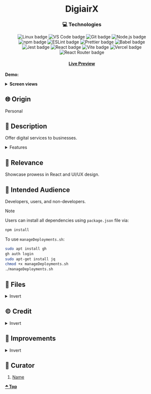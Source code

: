 <div align='center'>

# DigiairX

</div>
<div align='center'>
    <h3>💻 Technologies</h3>
    <img src="https://img.shields.io/badge/Linux-FCC624?style=for-the-badge&logo=linux&logoColor=black" alt="Linux badge">
    <img src="https://img.shields.io/badge/VS_Code-007ACC?style=for-the-badge&logo=visual-studio-code&logoColor=white" alt="VS Code badge">
    <img src="https://img.shields.io/badge/Git-F05032?style=for-the-badge&logo=git&logoColor=white" alt="Git badge">
    <img src="https://img.shields.io/badge/Node.js-43853D?style=for-the-badge&logo=node.js&logoColor=white" alt="Node.js badge">
    <img src="https://img.shields.io/badge/npm-CB3837?style=for-the-badge&logo=npm&logoColor=white" alt="npm badge">
    <img src="https://img.shields.io/badge/ESLint-4B32C3?style=for-the-badge&logo=eslint&logoColor=white" alt="ESLint badge">
    <img src="https://img.shields.io/badge/Prettier-F7B93E?style=for-the-badge&logo=prettier&logoColor=black" alt="Prettier badge">
    <img src="https://img.shields.io/badge/Babel-F7B93E?style=for-the-badge&logo=babel&logoColor=black" alt="Babel badge">
    <img src="https://img.shields.io/badge/Jest-C21325?style=for-the-badge&logo=jest&logoColor=white" alt="Jest badge">
    <img src="https://img.shields.io/badge/React-61DAFB?style=for-the-badge&logo=react&logoColor=white" alt="React badge">
    <img src="https://img.shields.io/badge/Vite-646CFF?style=for-the-badge&logo=vite&logoColor=white" alt="Vite badge">
    <img src="https://img.shields.io/badge/Vercel-000000?style=for-the-badge&logo=vercel&logoColor=white" alt="Vercel badge">
    <img src="https://img.shields.io/badge/React_Router-CA4245?style=for-the-badge&logo=react-router&logoColor=white" alt="React Router badge">
    <h4><a href="https://digiairx.vercel.app">Live Preview</a></h4>
</div>

**Demo:**

<!-- ![Live Demo](./readme-assets/) -->

<details>

**<summary>Screen views</summary>**

**Desktop Light-Theme View:**

<img src="./readme-assets/darkBg.png" alt="desktop view">
<br>

**Desktop Dark-Theme View:**

<img src="./readme-assets/darkBg.png" alt="desktop view">
<br>

**Mobile View:**

<img src="./readme-assets/mobile.png" alt="desktop view">

</details>

## 🌐 Origin

Personal

## 📝 Description

Offer digital services to businesses.

<details>
<summary>Features</summary>

- Real-time feedback form in Contact Section
- Fast

</details>

## 🎯 Relevance

Showcase prowess in React and UI/UX design.

## 👥 Intended Audience

Developers, users, and non-developers.

> [!NOTE]
> Users can install all dependencies using `package.json` file via:
>
> ```bash
> npm install
> ```
>
> To use `manageDeployments.sh`:
>
> ```bash
> sudo apt install gh
> gh auth login
> sudo apt-get install jq
> chmod +x manageDeployments.sh
> ./manageDeployments.sh
> ```

## 📂 Files

<details>
<summary>Invert</summary>

| File              | Description                                                                                                                                                             |
| ----------------- | ----------------------------------------------------------------------------------------------------------------------------------------------------------------------- |
| `src/*`           | Source files that are bundled into the output directory `dist/`.                                                                                                        |
| `src/main.jsx`    | The main JavaScript entry point that bundling begins.                                                                                                                   |
| `src/App.jsx`     | Main component where overall structure and other layout components of the app are contained.                                                                            |
| `src/assets/*`    | All assets(images, icons, vids) used in website.                                                                                                                        |
| `src/About`       | Component and stylesheet for About section.                                                                                                                             |
| `src/Home`        | Component and stylesheet for Home section.                                                                                                                              |
| `src/Load`        | Component and stylesheet for Load displayed at page load.                                                                                                               |
| `src/Contact`     | Component and stylesheet for Contact section.                                                                                                                           |
| `src/Footer`      | Component and stylesheet for Footer section.                                                                                                                            |
| `src/Logo`        | Used to generate logo img.                                                                                                                                              |
| `src/Navigation`  | Component and stylesheet for Navigation section.                                                                                                                        |
| `src/ScrollTo`    | Make a click on each component move to top.                                                                                                                             |
| `src/Services`    | Component and stylesheet for Services section.                                                                                                                          |
| `Background.jsx`  | Display particles on background                                                                                                                                         |
| `src/reset.css`   | Resets style to default for consistency across different devices and browsers.                                                                                          |
| `dist/*`          | Output files from bundling of files in directory `src/`.                                                                                                                |
| `dist/main.js`    | Main JavaScript output file that contains the bundled JavaScript code. Code is minified and optimized for deployment (Due to mode set to production in webpack config). |
| `package*`        | Contains details of project and dependencies versions.                                                                                                                  |
| `readme-assets/*` | Live demo and different screen views used in `README.md`.                                                                                                               |

</details>

## ©️ Credit

<details>
<summary>Invert</summary>

| File | Description |
| ---- | ----------- |

</details>

## 🔄 Improvements

<details>
<summary>Invert</summary>

- [ ] Improve performance

</details>

## 👤 Curator

1. [Name](https://github.com/asdacosta)

**[🞁 Top](#digiairx)**
